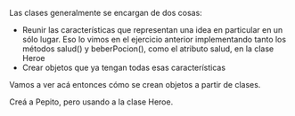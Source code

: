 Las clases generalmente se encargan de dos cosas:

* Reunir las características que representan una idea en particular en un sólo lugar. Eso lo vimos en el ejercicio anterior implementando tanto los métodos salud() y beberPocion(), como el atributo salud, en la clase Heroe
* Crear objetos que ya tengan todas esas características

Vamos a ver acá entonces cómo se crean objetos a partir de clases.

Creá a Pepito, pero usando a la clase Heroe.
